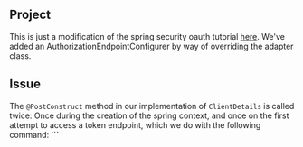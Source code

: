 ## Project

This is just a modification of the spring security oauth tutorial [here](https://github.com/spring-guides/tut-spring-boot-oauth2/tree/master/auth-server). We've added an AuthorizationEndpointConfigurer by way of overriding the adapter class.

## Issue

The ```@PostConstruct``` method in our implementation of ```ClientDetails``` is called twice: Once during the creation of the spring context, and once on the first attempt to access a token endpoint, which we do with the following command: ```